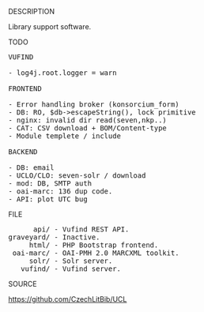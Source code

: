 
DESCRIPTION

Library support software.

TODO
<pre>
VUFIND

- log4j.root.logger = warn

FRONTEND

- Error handling broker (konsorcium_form)
- DB: RO, $db->escapeString(), lock primitive
- nginx: invalid dir read(seven,nkp..)
- CAT: CSV download + BOM/Content-type
- Module templete / include

BACKEND

- DB: email
- UCLO/CLO: seven-solr / download
- mod: DB, SMTP auth
- oai-marc: 136 dup code.
- API: plot UTC bug
</pre>
FILE
<pre>
      api/ - Vufind REST API.
graveyard/ - Inactive.
     html/ - PHP Bootstrap frontend.
 oai-marc/ - OAI-PMH 2.0 MARCXML toolkit.
     solr/ - Solr server.
   vufind/ - Vufind server.
</pre>

SOURCE

https://github.com/CzechLitBib/UCL

